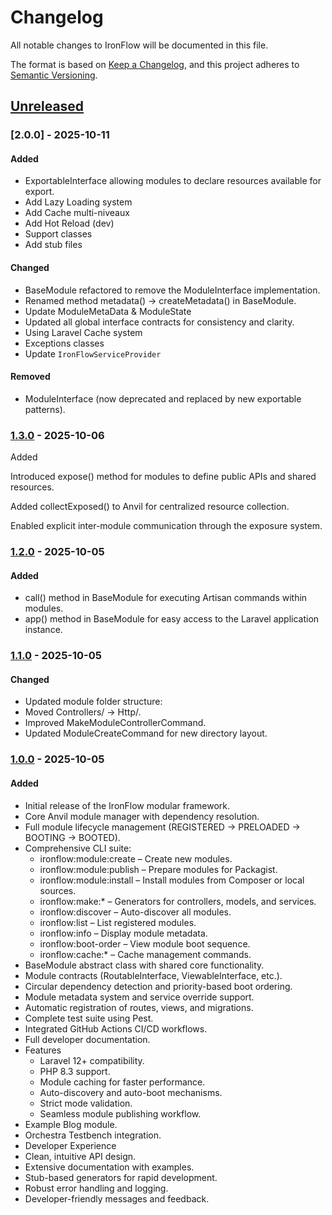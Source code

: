 # Changelog

All notable changes to IronFlow will be documented in this file.

The format is based on [Keep a Changelog](https://keepachangelog.com/en/1.0.0/),
and this project adheres to [Semantic Versioning](https://semver.org/spec/v2.0.0.html).

## [Unreleased]

### [2.0.0] - 2025-10-11

#### Added

- ExportableInterface allowing modules to declare resources available for export.
- Add Lazy Loading system
- Add Cache multi-niveaux
- Add Hot Reload (dev)
- Support classes
- Add stub files

#### Changed

- BaseModule refactored to remove the ModuleInterface implementation.
- Renamed method metadata() → createMetadata() in BaseModule.
- Update ModuleMetaData & ModuleState
- Updated all global interface contracts for consistency and clarity.
- Using Laravel Cache system
- Exceptions classes
- Update `IronFlowServiceProvider`

#### Removed

- ModuleInterface (now deprecated and replaced by new exportable patterns).

### [1.3.0] - 2025-10-06

Added

Introduced expose() method for modules to define public APIs and shared resources.

Added collectExposed() to Anvil for centralized resource collection.

Enabled explicit inter-module communication through the exposure system.

### [1.2.0] - 2025-10-05

#### Added

- call() method in BaseModule for executing Artisan commands within modules.
- app() method in BaseModule for easy access to the Laravel application instance.

### [1.1.0] - 2025-10-05

#### Changed

- Updated module folder structure:
- Moved Controllers/ → Http/.
- Improved MakeModuleControllerCommand.
- Updated ModuleCreateCommand for new directory layout.

### [1.0.0] - 2025-10-05

#### Added

- Initial release of the IronFlow modular framework.
- Core Anvil module manager with dependency resolution.
- Full module lifecycle management (REGISTERED → PRELOADED → BOOTING → BOOTED).
- Comprehensive CLI suite:
  - ironflow:module:create – Create new modules.
  - ironflow:module:publish – Prepare modules for Packagist.
  - ironflow:module:install – Install modules from Composer or local sources.
  - ironflow:make:* – Generators for controllers, models, and services.
  - ironflow:discover – Auto-discover all modules.
  - ironflow:list – List registered modules.
  - ironflow:info – Display module metadata.
  - ironflow:boot-order – View module boot sequence.
  - ironflow:cache:* – Cache management commands.
- BaseModule abstract class with shared core functionality.
- Module contracts (RoutableInterface, ViewableInterface, etc.).
- Circular dependency detection and priority-based boot ordering.
- Module metadata system and service override support.
- Automatic registration of routes, views, and migrations.
- Complete test suite using Pest.
- Integrated GitHub Actions CI/CD workflows.
- Full developer documentation.
- Features
  - Laravel 12+ compatibility.
  - PHP 8.3 support.
  - Module caching for faster performance.
  - Auto-discovery and auto-boot mechanisms.
  - Strict mode validation.
  - Seamless module publishing workflow.
- Example Blog module.
- Orchestra Testbench integration.
- Developer Experience
- Clean, intuitive API design.
- Extensive documentation with examples.
- Stub-based generators for rapid development.
- Robust error handling and logging.
- Developer-friendly messages and feedback.


[Unreleased]: https://github.com/ironflow-framework/ironflow/compare/v1.0.0...HEAD
[1.0.0]: https://github.com/ironflow/ironflow-framework/releases/tag/v1.0.0
[1.1.0]: https://github.com/ironflow-framework/ironflow/releases/tag/v1.1.0
[1.2.0]: https://github.com/ironflow-framework/ironflow/releases/tag/v1.2.0
[1.3.0]: https://github.com/ironflow-framework/ironflow/releases/tag/v1.3.0

